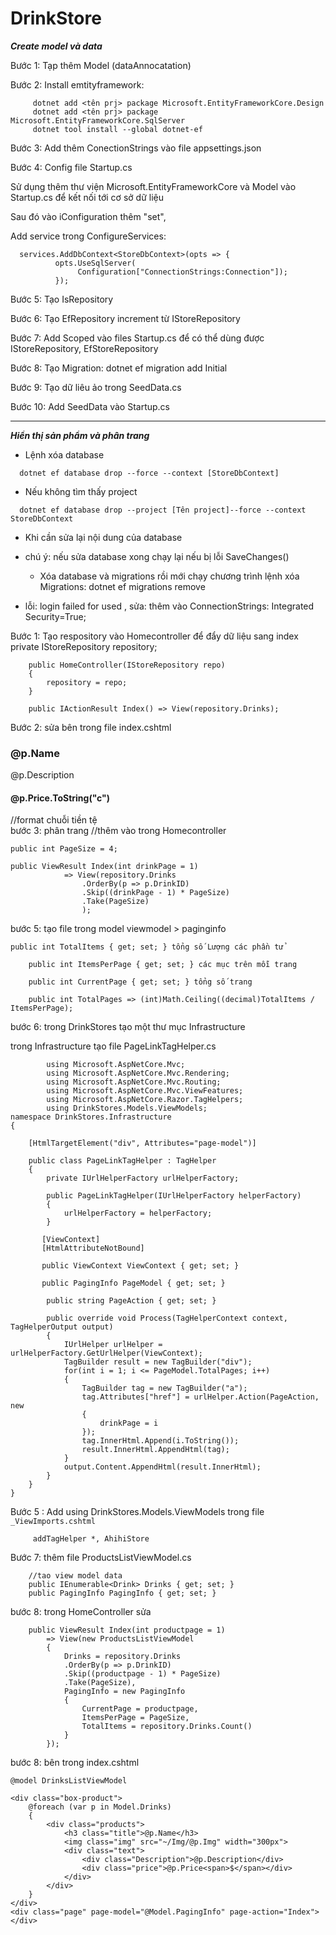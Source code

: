 # DrinkStore

***Create model và data***

Bước 1: Tạp thêm Model (dataAnnocatation)

Bước 2: Install emtityframework:
```
     dotnet add <tên prj> package Microsoft.EntityFrameworkCore.Design
     dotnet add <tên prj> package Microsoft.EntityFrameworkCore.SqlServer
     dotnet tool install --global dotnet-ef
```
Bước 3: Add thêm ConectionStrings vào file appsettings.json

Bước 4: Config file Startup.cs

   Sử dụng thêm thư viện Microsoft.EntityFrameworkCore và Model vào Startup.cs để kết nối tới cơ sở dữ liệu

   Sau đó vào iConfiguration thêm "set", 
 
   Add service trong ConfigureServices:
   ```
     services.AddDbContext<StoreDbContext>(opts => {
             opts.UseSqlServer(
                  Configuration["ConnectionStrings:Connection"]);
             });
   ```
Bước 5: Tạo IsRepository

Bước 6: Tạo EfRepository increment từ IStoreRepository

Bước 7: Add Scoped vào files Startup.cs để có thể dùng được IStoreRepository, EfStoreRepository

Bước 8: Tạo Migration: dotnet ef migration add Initial

Bước 9: Tạo dữ liêu ảo trong SeedData.cs

Bước 10: Add SeedData vào Startup.cs

********

***Hiển thị sản phẩm và phân trang***

* Lệnh xóa database
```
  dotnet ef database drop --force --context [StoreDbContext]
```  
  - Nếu không tìm thấy project
```
  dotnet ef database drop --project [Tên project]--force --context StoreDbContext
```
  - Khi cần sửa lại nội dung của database

* chú ý: nếu sửa database xong chạy lại nếu bị lỗi SaveChanges()
   - Xóa database và migrations rồi mới chạy chương trình
	lệnh xóa Migrations: dotnet ef migrations remove

* lỗi: login failed for used , sửa: thêm vào ConnectionStrings: Integrated Security=True;

Bước 1:
	Tạo respository vào Homecontroller để đẩy dữ liệu sang index
	private IStoreRepository repository;

        public HomeController(IStoreRepository repo)
        {
            repository = repo;
        }

        public IActionResult Index() => View(repository.Drinks);

Bước 2: sửa bên trong file index.cshtml
	<div>
        <h3>@p.Name</h3>
        @p.Description
        <h4>@p.Price.ToString("c")</h4> //format chuỗi tiền tệ
        </div>
bước 3: phân trang
//thêm vào trong Homecontroller

    public int PageSize = 4; 
    
    public ViewResult Index(int drinkPage = 1)
                => View(repository.Drinks
                    .OrderBy(p => p.DrinkID)
                    .Skip((drinkPage - 1) * PageSize)
                    .Take(PageSize)
                    );


bước 5: tạo file trong model viewmodel > paginginfo

	public int TotalItems { get; set; } tổng số Lượng các phần tử

        public int ItemsPerPage { get; set; } các mục trên mỗi trang

        public int CurrentPage { get; set; } tổng số trang

        public int TotalPages => (int)Math.Ceiling((decimal)TotalItems / ItemsPerPage);



bước 6: trong DrinkStores tạo một thư mục Infrastructure

   trong Infrastructure tạo file PageLinkTagHelper.cs
```
        using Microsoft.AspNetCore.Mvc;
        using Microsoft.AspNetCore.Mvc.Rendering;
        using Microsoft.AspNetCore.Mvc.Routing;
        using Microsoft.AspNetCore.Mvc.ViewFeatures;
        using Microsoft.AspNetCore.Razor.TagHelpers;
        using DrinkStores.Models.ViewModels;
namespace DrinkStores.Infrastructure
{

    [HtmlTargetElement("div", Attributes="page-model")]

    public class PageLinkTagHelper : TagHelper
    {
        private IUrlHelperFactory urlHelperFactory;

        public PageLinkTagHelper(IUrlHelperFactory helperFactory)
        {
            urlHelperFactory = helperFactory;
        }

       [ViewContext]
       [HtmlAttributeNotBound]

       public ViewContext ViewContext { get; set; }

       public PagingInfo PageModel { get; set; }

        public string PageAction { get; set; }

        public override void Process(TagHelperContext context, TagHelperOutput output)
        {
            IUrlHelper urlHelper = urlHelperFactory.GetUrlHelper(ViewContext);
            TagBuilder result = new TagBuilder("div");
            for(int i = 1; i <= PageModel.TotalPages; i++)
            {
                TagBuilder tag = new TagBuilder("a");
                tag.Attributes["href"] = urlHelper.Action(PageAction, new
                {
                    drinkPage = i
                });
                tag.InnerHtml.Append(i.ToString());
                result.InnerHtml.AppendHtml(tag);
            }
            output.Content.AppendHtml(result.InnerHtml);
        }
    }
}
```
Bước 5 : Add using DrinkStores.Models.ViewModels trong file `_ViewImports.cshtml`
```	 .........
	 addTagHelper *, AhihiStore 
```

Bước 7: thêm file ProductsListViewModel.cs 

        //tao view model data
        public IEnumerable<Drink> Drinks { get; set; }
        public PagingInfo PagingInfo { get; set; }


bước 8: trong HomeController sửa 

        public ViewResult Index(int productpage = 1)
            => View(new ProductsListViewModel
            {
                Drinks = repository.Drinks
                .OrderBy(p => p.DrinkID)
                .Skip((productpage - 1) * PageSize)
                .Take(PageSize),
                PagingInfo = new PagingInfo
                {
                    CurrentPage = productpage,
                    ItemsPerPage = PageSize,
                    TotalItems = repository.Drinks.Count()
                }
            });

bước 8: bên trong index.cshtml
```
@model DrinksListViewModel

<div class="box-product">
    @foreach (var p in Model.Drinks)
    {
        <div class="products">
            <h3 class="title">@p.Name</h3>
            <img class="img" src="~/Img/@p.Img" width="300px">
            <div class="text">
                <div class="Description">@p.Description</div>
                <div class="price">@p.Price<span>$</span></div>
            </div>
        </div>
    }
</div>
<div class="page" page-model="@Model.PagingInfo" page-action="Index"></div>
```






